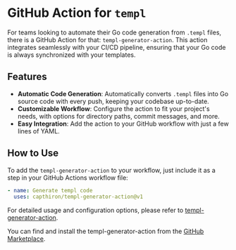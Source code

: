 # GitHub Action for `templ`

For teams looking to automate their Go code generation from `.templ` files, there is a GitHub Action for that: `templ-generator-action`. This action integrates seamlessly with your CI/CD pipeline, ensuring that your Go code is always synchronized with your templates.

## Features

- **Automatic Code Generation**: Automatically converts `.templ` files into Go source code with every push, keeping your codebase up-to-date.
- **Customizable Workflow**: Configure the action to fit your project's needs, with options for directory paths, commit messages, and more.
- **Easy Integration**: Add the action to your GitHub workflow with just a few lines of YAML.

## How to Use

To add the `templ-generator-action` to your workflow, just include it as a step in your GitHub Actions workflow file:

```yaml
- name: Generate templ code
  uses: capthiron/templ-generator-action@v1
```

For detailed usage and configuration options, please refer to [templ-generator-action](https://github.com/capthiron/templ-generator-action).

You can find and install the templ-generator-action from the [GitHub Marketplace](https://github.com/marketplace/actions/templ-generator-action).
